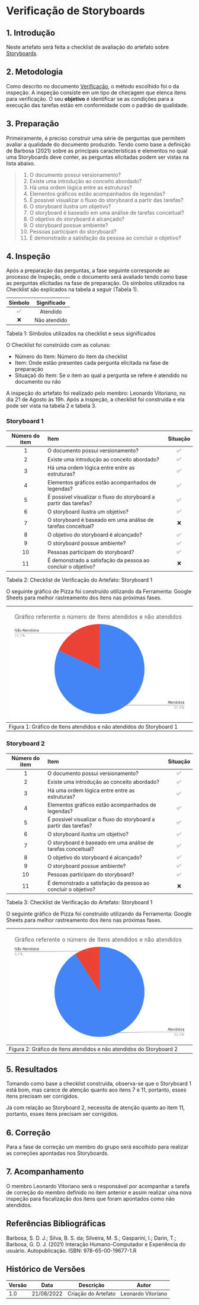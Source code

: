 # Verificação de Storyboards

## 1. Introdução

Neste artefato será feita a checklist de avaliação do artefato
sobre [Storyboards](/nivel1/storyboard.md).

## 2. Metodologia

Como descrito no documento [Verificação](/analise/verif_principal.md), o método escolhido foi o da inspeção.
A inspeção consiste em um tipo de checagem que elenca itens para verificação. O seu **objetivo** é identificar se as
condições para a execução das tarefas estão em conformidade com o padrão de qualidade.

## 3. Preparação

Primeiramente, é preciso construir uma série de perguntas que permitem avaliar a qualidade do documento produzido.
Tendo como base a definição de Barbosa (2021) sobre as principais características e elementos no qual uma Storyboards deve conter, as perguntas elicitadas podem ser vistas na lista abaixo.

> 1. O documento possui versionamento?
> 2. Existe uma introdução ao conceito abordado?
> 3. Há uma ordem lógica entre as estruturas?
> 4. Elementos gráficos estão acompanhados de legendas?
> 5. É possivel visualizar o fluxo do storyboard a partir das tarefas?
> 6. O storyboard ilustra um objetivo?
> 7. O storyboard é baseado em uma análise de tarefas conceitual?
> 8. O objetivo do storyboard é alcançado?
> 9. O storyboard possue ambiente?
> 10. Pessoas participam do storyboard?
> 11. É demonstrado a satisfação da pessoa ao concluir o objetivo?


## 4. Inspeção

Após a preparação das perguntas, a fase seguinte corresponde ao processo de Inspeção, onde o documento será avaliado
tendo como base as perguntas elicitadas na fase de preparação. Os símbolos utilizados na Checklist são explicados na
tabela a seguir (Tabela 1).

| Símbolo | Significado  |
|:-------:|:------------:|
|   ✅      |   Atendido   |
|   ❌      | Não atendido |

Tabela 1: Símbolos utilizados na checklist e seus significados

O Checklist foi constrúido com as colunas:

- Número do Item: Número do item da checklist
- Item: Onde estão presentes cada pergunta elicitada na fase de preparação
- Situaçaõ do Item: Se o item ao qual a pergunta se refere é atendido no documento ou não

A inspeção do artefato foi realizado pelo membro: Leonardo Vitoriano, no dia 21 de Agosto às 19h. Após a inspeção, a
checklist foi construída e ela pode ser vista na tabela 2 e tabela 3.

### Storyboard 1

| Número do item | Item                                                              | Situação |
|:--------------:|:------------------------------------------------------------------|:--------:|
|       1        | O documento possui versionamento?                                 |    ✅    |
|       2        | Existe uma introdução ao conceito abordado?                       |    ✅    |            
|       3        | Há uma ordem lógica entre entre as estruturas?                    |    ✅    |
|       4        | Elementos gráficos estão acompanhados de legendas?                |    ✅    |
|       5        | É possivel visualizar o fluxo do storyboard a partir das tarefas? |    ✅    |
|       6        | O storyboard ilustra um objetivo?                                 |    ✅    |    
|       7        | O storyboard é baseado em uma análise de tarefas conceitual?      |    ❌    |    
|       8        | O objetivo do storyboard é alcançado?                             |    ✅    |
|       9        | O storyboard possue ambiente?                                     |    ✅    |               
|       10       | Pessoas participam do storyboard?                                 |    ✅    |
|       11       | É demonstrado a satisfação da pessoa ao concluir o objetivo?      |    ❌    |                    


Tabela 2: Checklist de Verificação do Artefato: Storyboard 1

O seguinte gráfico de Pizza foi construído utilizando da Ferramenta: Google Sheets para melhor rastreamento dos itens
nas próximas fases.

| ![imagemGráfico](../../_media/grafico_storyboard1.png) |
|---------------------------------------------------------|
| Figura 1: Gráfico de Itens atendidos e não atendidos do Storyboard 1  |


### Storyboard 2

| Número do item | Item                                                              | Situação |
|:--------------:|:------------------------------------------------------------------|:--------:|
|       1        | O documento possui versionamento?                                 |    ✅    |
|       2        | Existe uma introdução ao conceito abordado?                       |    ✅    |            
|       3        | Há uma ordem lógica entre entre as estruturas?                    |    ✅    |
|       4        | Elementos gráficos estão acompanhados de legendas?                |    ✅    |
|       5        | É possivel visualizar o fluxo do storyboard a partir das tarefas? |    ✅    |
|       6        | O storyboard ilustra um objetivo?                                 |    ✅    |    
|       7        | O storyboard é baseado em uma análise de tarefas conceitual?      |    ✅    |    
|       8        | O objetivo do storyboard é alcançado?                             |    ✅    |
|       9        | O storyboard possue ambiente?                                     |    ✅    |               
|       10       | Pessoas participam do storyboard?                                 |    ✅    |
|       11       | É demonstrado a satisfação da pessoa ao concluir o objetivo?      |    ❌    |                 


Tabela 3: Checklist de Verificação do Artefato: Storyboard 1

O seguinte gráfico de Pizza foi construído utilizando da Ferramenta: Google Sheets para melhor rastreamento dos itens
nas próximas fases.

| ![imagemGráfico](../../_media/grafico_storyboard2.png) |
|---------------------------------------------------------|
| Figura 2: Gráfico de Itens atendidos e não atendidos do Storyboard 2   |

## 5. Resultados

Tomando como base a checklist construída, observa-se que o Storyboard 1 está bom, mas carece de atenção quanto aos itens 7 e 11, portanto, esses itens precisam ser corrigidos.

Já com relação ao Storyboard 2, necessita de atenção quanto ao item 11, portanto, esses itens precisam ser corrigidos.

## 6. Correção

Para a fase de correção um membro do grupo será escolhido para realizar as correções apontadas nos Storyboards.

## 7. Acompanhamento

O membro Leonardo Vitoriano será o responsável por acompanhar a tarefa de correção do membro definido no item anterior e
assim realizar uma nova inspeção para fiscalização dos itens que foram apontados como não atendidos.

## Referências Bibliográficas

Barbosa, S. D. J.; Silva, B. S. da; Silveira, M. S.; Gasparini, I.; Darin, T.; Barbosa, G. D. J. (2021)
Interação Humano-Computador e Experiência do usuário. Autopublicação. ISBN: 978-65-00-19677-1.R

## Histórico de Versões

| Versão | Data       | Descrição           | Autor              |
| ------ | ---------- | ------------------- | -----------------  |
| 1.0    | 21/08/2022 | Criação do Artefato | Leonardo Vitoriano |
